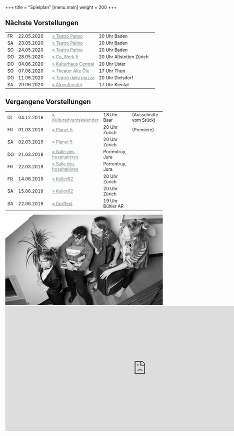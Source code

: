 +++
title = "Spielplan"
[menu.main]
weight = 200
+++

<h2>Nächste Vorstellungen </h2>
<table>
  <tr>
  	<td>FR</td>
  	<td> 22.05.2020  </td>
  	<td></td>
  	<td>
  		<a style="color:#758484" href=https://www.teatropalino.com/> &raquo; Teatro Palino</a>
    </td>
    <td> 20 Uhr Baden</td>
    <td></td>
  </tr>
  <tr>
  	<td>SA</td>
  	<td> 23.05.2020</td>
  	<td></td>
  	<td>
  		<a style="color:#758484" href=https://www.teatropalino.com/> &raquo; Teatro Palino</a>
  	</td>
  	<td>20 Uhr Baden</td>
  	<td></td>
  </tr>
  <tr>
  	<td>SO</td>
  	<td> 24.05.2020  </td>
  	<td></td>
  	<td>
  		<a style="color:#758484" href=https://www.teatropalino.com/> &raquo; Teatro Palino</a>
  	</td>
  	<td> 20 Uhr Baden</td>
  	<td></td>
  </tr>
   <tr>
  	<td>DO</td>
  	<td> 28.05.2020</td>
  	<td></td>
  	<td>
  		<a style="color:#758484" href=http://cowerk5.ch/Schreib-uns.php/> &raquo; Co_Werk 5</a>
  	</td>
  	<td>20 Uhr Altstetten Zürich</td>
  	<td></td>
  </tr>
  <tr>
  	<td>DO</td>
  	<td> 04.06.2020  </td>
  	<td></td>
  	<td>
  		<a style="color:#758484" href=https://www.uster-agenda.ch/suche/mini-wohnig-uster_AJBbx9h/> &raquo; Kulturhaus Central</a>
  	</td>
  	<td> 20 Uhr Uster</td>
  	<td></td>
  </tr>
  <tr>
  	<td>SO</td>
  	<td> 07.06.2020  </td>
  	<td></td>
  	<td>
  		<a style="color:#758484" href=https://www.theateralteoelethun.ch/> &raquo; Theater Alte Öle</a>
  	</td>
  	<td> 17 Uhr Thun</td>
  	<td></td>
  </tr>
<tr>
  	<td>DO</td>
  	<td> 11.06.2020  </td>
  	<td></td>
  	<td>
  		<a style="color:#758484" href=http://www.teatrodallapiazza.ch//> &raquo; Teatro dalla piazza</a>
  	</td>
  	<td> 20 Uhr Dielsdorf</td>
  	<td></td>
  </tr>
   <tr>
  	<td>SA</td>
  	<td> 20.06.2020  </td>
  	<td></td>
  	<td>
  		<a style="color:#758484" href=http://www.alpentheater.ch//> &raquo; Alpentheater</a>
  	</td>
  	<td> 17 Uhr Kiental</td>
  	<td></td>
  </tr>

</table>

<h2>Vergangene Vorstellungen</h2>
<table>
 <tr><td>DI</td><td> 04.12.2018  </td> <td></td><td><a style="color:#758484" href=https://www.kulturadventskalender.ch/>
        &raquo; Kulturadventskalender</a></td><td> 18 Uhr Baar</td> <td>(Ausschnitte vom Stück)</td>

<tr><td>FR</td><td> 01.03.2019  </td> <td></td><td><a style="color:#758484" href=https://www.planet5.ch/>
        &raquo; Planet 5</a> </td><td>20 Uhr Zürich</td><td>(Premiere)</td>
<tr><td>SA</td><td>02.03.2019 </td><td></td><td><a style="color:#758484" href=https://www.planet5.ch/>
        &raquo; Planet 5</a></td><td> 20 Uhr Zürich</td></tr>
<tr> <td>DO</td> <td> 21.03.2019</td><td></td><td> <a style="color:#758484" href=http://cultureporrentruy.ch/> &raquo; Salle des hospitalières </a></td><td>Porrentruy, Jura </td></tr>
<tr><td>FR</td><td> 22.03.2019 </td><td></td><td><a style="color:#758484" href=http://cultureporrentruy.ch/> &raquo; Salle des hospitalières </a></td><td>Porrentruy, Jura </td></tr>
<tr><td>FR</td><td> 14.06.2019  </td> <td></td><td><a style="color:#758484" href=http://keller62.ch/>
        &raquo; Keller62</a> </td><td>20 Uhr Zürich</td>
<tr><td>SA</td><td> 15.06.2019  </td> <td></td><td><a style="color:#758484" href=http://keller62.ch/>
        &raquo; Keller62</a></td><td>20 Uhr Zürich</td>
<tr><td>SA</td><td> 22.06.2019  </td> <td></td><td><a style="color:#758484" href=https://www.buehlerar.ch/news/veranstaltungen/veranstaltung/cal-jahr/2019/cal-monat/06/cal-tag/22/event/event/t/tx_cal_phpicalendar/e/mundarte-acapella-und-theater-mini-wohnig.html/> &raquo; Dorffest</a> </td><td>19 Uhr Bühler AR </td>
</table>

<center>
<img src="/images/gruppetreppe2.jpg"/> </br></center>

<iframe src="https://docs.google.com/forms/d/e/1FAIpQLSeptiiz144lRfWmhwTHEU_WFj8NH-u18seaRWidvu9wBR1Pzw/viewform?embedded=true" width="900" height="400" frameborder="0" marginheight="0" marginwidth="0">Wird geladen...</iframe>
</br>
